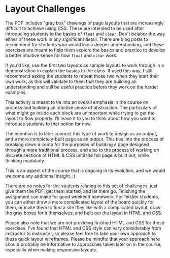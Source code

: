 Layout Challenges
=================

The PDF includes "gray box" drawings of page layouts that are increasingly difficult to achieve using CSS. These are intended to be used after introducing students to the basics of `float` and `clear`. Don't belabor the way either of these work in any significant detail. There are blog posts to recommend for students who would like a deeper understanding, and these exercises are meant to help them explore the basics and practice to develop a better intuitive sense for how `float` and `clear` work.

If you'd like, use the first two layouts as sample layouts to work through in a demonstration to explain the basics to the class. If used this way, I still recommend asking the students to repeat those two when they start their own work, as this will validate to them that they are building an understanding and still be useful practice before they work on the harder examples.

This activity is meant to tie into an overall emphasis in the course on process and building an intuitive sense of abstraction. The particulars of what might go inside each block are unimportant while trying to get the layout to flow properly. I'll leave it to you to think about how you want to introduce students to that notion for now.

The intention is to later connect this type of work to design as an output, and a more completely-built page as an output. This ties into the process of breaking down a comp for the purposes of building a page designed through a more traditional process, and also to the process of working on discrete sections of HTML & CSS until the full page is built out, while thinking modularly.

This is an aspect of the course that is ongoing in its evolution, and we would welcome any additional insight. :)

There are no notes for the students relating to this set of challenges, just give them the PDF, get them started, and let them go. Finishing the assignment can make for good weekend homework. For feistier students, you can either draw a more complicated layout of the board quickly for them, or invite them to find a site they like with a complicated layout, draw the gray boxes for it themselves, and built out the layout in HTML and CSS.

Please also note that we are not providing finished HTML and CSS for these exercises. I've found that HTML and CSS style can vary considerably from instructor to instructor, so please feel free to take your own approach to these quick layout wireframes. Please be mindful that your approach here should probably be informative to approaches taken later on in the course, especially when making responsive layouts.

